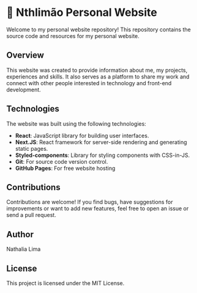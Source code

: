 # 🍋 Nthlimão Personal Website

Welcome to my personal website repository! This repository contains the source code and resources for my personal website.

## Overview

This website was created to provide information about me, my projects, experiences and skills. It also serves as a platform to share my work and connect with other people interested in technology and front-end development.

## Technologies

The website was built using the following technologies:

- **React**: JavaScript library for building user interfaces.
- **Next.JS**: React framework for server-side rendering and generating static pages.
- **Styled-components**: Library for styling components with CSS-in-JS.
- **Git**: For source code version control.
- **GitHub Pages**: For free website hosting

## Contributions

Contributions are welcome! If you find bugs, have suggestions for improvements or want to add new features, feel free to open an issue or send a pull request.

## Author
Nathalia Lima

## License
This project is licensed under the MIT License.

